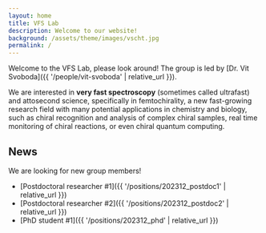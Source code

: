 ```yaml
---
layout: home
title: VFS Lab
description: Welcome to our website!
background: /assets/theme/images/vscht.jpg
permalink: /
---
```


Welcome to the VFS Lab, please look around! The group is led by [Dr. Vit Svoboda]({{ '/people/vit-svoboda' | relative_url }}).

We are interested in **very fast spectroscopy** (sometimes called ultrafast) and attosecond science, specifically in femtochirality, a new fast-growing research field with many potential applications in chemistry and biology, such as chiral recognition and analysis of complex chiral samples, real time monitoring of chiral reactions, or even chiral quantum computing.

## News

We are looking for new group members!

- [Postdoctoral researcher #1]({{ '/positions/202312_postdoc1' | relative_url }})
- [Postdoctoral researcher #2]({{ '/positions/202312_postdoc2' | relative_url }})
- [PhD student #1]({{ '/positions/202312_phd' | relative_url }})
